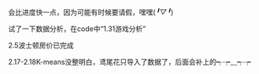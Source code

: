 会比进度快一点，因为可能有时候要请假，嘿嘿(*╹▽╹*)


试了一下数据分析，在code中“1.31游戏分析”


2.5波士顿房价已完成



2.17-2.18K-means没整明白，鸢尾花只导入了数据了，后面会补上的┭┮﹏┭┮
